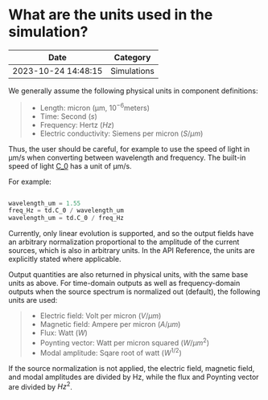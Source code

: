 # What are the units used in the simulation?

| Date       | Category    |
|------------|-------------|
| 2023-10-24 14:48:15 | Simulations |


We generally assume the following physical units in component definitions:

> * Length: micron (μm, $10^{-6}$​​​ meters)
> * Time: Second ($s$)
> * Frequency: Hertz ($Hz$)
> * Electric conductivity: Siemens per micron ($S/μm$)

Thus, the user should be careful, for example to use the speed of light in μm/s when converting between wavelength and frequency. The built-in speed of light [C\_0](https://docs.flexcompute.com/projects/tidy3d/en/latest/_autosummary/tidy3d.C_0.html#tidy3d.C_0) has a unit of μm/s.

For example:



```python

wavelength_um = 1.55
freq_Hz = td.C_0 / wavelength_um
wavelength_um = td.C_0 / freq_Hz

```





Currently, only linear evolution is supported, and so the output fields have an arbitrary normalization proportional to the amplitude of the current sources, which is also in arbitrary units. In the API Reference, the units are explicitly stated where applicable.

Output quantities are also returned in physical units, with the same base units as above. For time-domain outputs as well as frequency-domain outputs when the source spectrum is normalized out (default), the following units are used:

> * Electric field: Volt per micron ($V/μm$)
> * Magnetic field: Ampere per micron ($A/μm$)
> * Flux: Watt ($W$)
> * Poynting vector: Watt per micron squared ($W/μm^{2}$​​​​​)
> * Modal amplitude: Sqare root of watt ($W^{1/2}$​​​​​)

If the source normalization is not applied, the electric field, magnetic field, and modal amplitudes are divided by Hz, while the flux and Poynting vector are divided by $Hz^{2}$.
